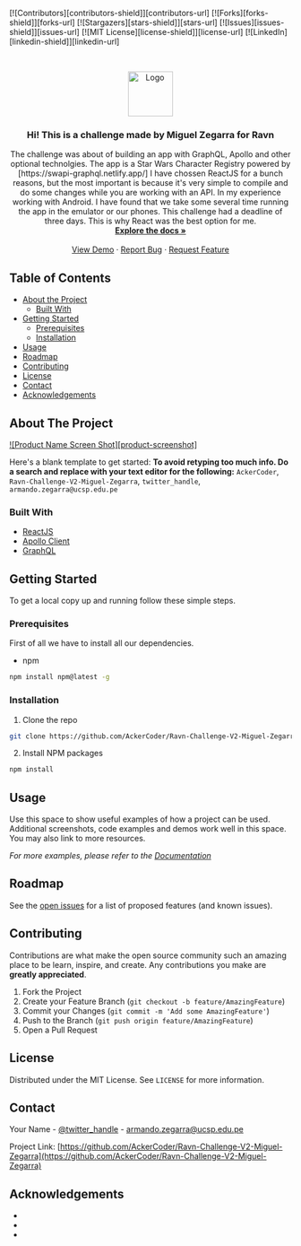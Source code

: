 
[![Contributors][contributors-shield]][contributors-url]
[![Forks][forks-shield]][forks-url]
[![Stargazers][stars-shield]][stars-url]
[![Issues][issues-shield]][issues-url]
[![MIT License][license-shield]][license-url]
[![LinkedIn][linkedin-shield]][linkedin-url]



<!-- PROJECT LOGO -->
<br />
<p align="center">
  <a href="https://github.com/AckerCoder/Ravn-Challenge-V2-Miguel-Zegarra">
    <img src="imag/logo.png" alt="Logo" width="80" height="80">
  </a>

  <h3 align="center">Hi! This is a challenge made by Miguel Zegarra for Ravn</h3>

  <p align="center">
    The challenge was about of building an app with GraphQL, Apollo and other optional technolgies. The app is a Star Wars Character Registry powered by [https://swapi-graphql.netlify.app/] I have chossen ReactJS for a bunch reasons, but the most important is because it's very simple to compile and do some changes while you are working with an API. In my experience working with Android. I have found that we take some several time running the app in the emulator or our phones. This challenge had a deadline of three days. This is why React was the best option for me.
    <br />
    <a href="https://github.com/AckerCoder/Ravn-Challenge-V2-Miguel-Zegarra"><strong>Explore the docs »</strong></a>
    <br />
    <br />
    <a href="https://github.com/AckerCoder/Ravn-Challenge-V2-Miguel-Zegarra">View Demo</a>
    ·
    <a href="https://github.com/AckerCoder/Ravn-Challenge-V2-Miguel-Zegarra/issues">Report Bug</a>
    ·
    <a href="https://github.com/AckerCoder/Ravn-Challenge-V2-Miguel-Zegarra/issues">Request Feature</a>
  </p>
</p>



<!-- TABLE OF CONTENTS -->
## Table of Contents

* [About the Project](#about-the-project)
  * [Built With](#built-with)
* [Getting Started](#getting-started)
  * [Prerequisites](#prerequisites)
  * [Installation](#installation)
* [Usage](#usage)
* [Roadmap](#roadmap)
* [Contributing](#contributing)
* [License](#license)
* [Contact](#contact)
* [Acknowledgements](#acknowledgements)



<!-- ABOUT THE PROJECT -->
## About The Project

[![Product Name Screen Shot][product-screenshot]](https://example.com)

Here's a blank template to get started:
**To avoid retyping too much info. Do a search and replace with your text editor for the following:**
`AckerCoder`, `Ravn-Challenge-V2-Miguel-Zegarra`, `twitter_handle`, `armando.zegarra@ucsp.edu.pe`


### Built With

* [ReactJS]()
* [Apollo Client]()
* [GraphQL]()



<!-- GETTING STARTED -->
## Getting Started

To get a local copy up and running follow these simple steps.

### Prerequisites

First of all we have to install all our dependencies.
* npm
```sh
npm install npm@latest -g
```

### Installation

1. Clone the repo
```sh
git clone https://github.com/AckerCoder/Ravn-Challenge-V2-Miguel-Zegarra.git
```
2. Install NPM packages
```sh
npm install
```



<!-- USAGE EXAMPLES -->
## Usage

Use this space to show useful examples of how a project can be used. Additional screenshots, code examples and demos work well in this space. You may also link to more resources.

_For more examples, please refer to the [Documentation](https://example.com)_



<!-- ROADMAP -->
## Roadmap

See the [open issues](https://github.com/AckerCoder/Ravn-Challenge-V2-Miguel-Zegarra/issues) for a list of proposed features (and known issues).



<!-- CONTRIBUTING -->
## Contributing

Contributions are what make the open source community such an amazing place to be learn, inspire, and create. Any contributions you make are **greatly appreciated**.

1. Fork the Project
2. Create your Feature Branch (`git checkout -b feature/AmazingFeature`)
3. Commit your Changes (`git commit -m 'Add some AmazingFeature'`)
4. Push to the Branch (`git push origin feature/AmazingFeature`)
5. Open a Pull Request



<!-- LICENSE -->
## License

Distributed under the MIT License. See `LICENSE` for more information.



<!-- CONTACT -->
## Contact

Your Name - [@twitter_handle](https://twitter.com/twitter_handle) - armando.zegarra@ucsp.edu.pe

Project Link: [https://github.com/AckerCoder/Ravn-Challenge-V2-Miguel-Zegarra](https://github.com/AckerCoder/Ravn-Challenge-V2-Miguel-Zegarra)



<!-- ACKNOWLEDGEMENTS -->
## Acknowledgements

* []()
* []()
* []()


